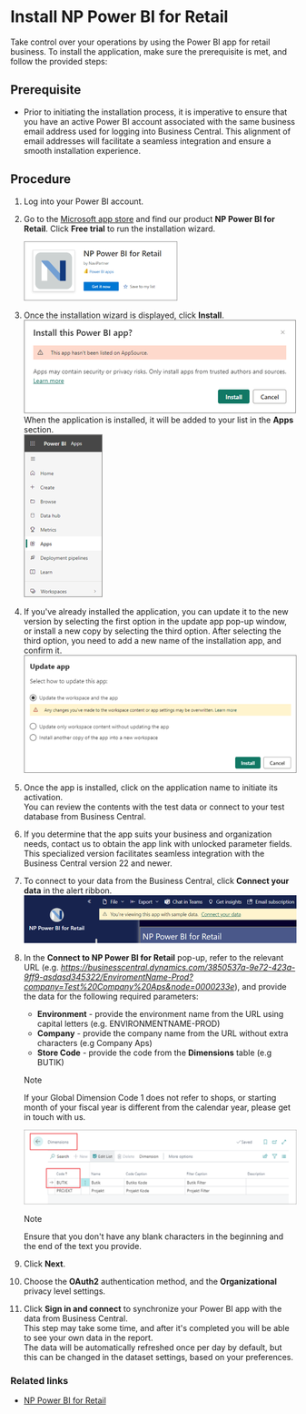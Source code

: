 # Install NP Power BI for Retail

Take control over your operations by using the Power BI app for retail business. To install the application, make sure the prerequisite is met, and follow the provided steps:

## Prerequisite

- Prior to initiating the installation process, it is imperative to ensure that you have an active Power BI account associated with the same business email address used for logging into Business Central. This alignment of email addresses will facilitate a seamless integration and ensure a smooth installation experience.

## Procedure

1. Log into your Power BI account. 
2. Go to the [Microsoft app store](https://apps.microsoft.com/store/apps) and find our product **NP Power BI for Retail**. Click **Free trial** to run the installation wizard.    
   
   <img src="./../images/power_bi_retail.png" width="270">
   
3. Once the installation wizard is displayed, click **Install**.     
   ![Install_Power_BI](./../images/power_bi_retail2.png)              
   When the application is installed, it will be added to your list in the **Apps** section.      
   ![Microsoft_Apps](./../images/power_bi_retail3.png)
4. If you've already installed the application, you can update it to the new version by selecting the first option in the update app pop-up window, or install a new copy by selecting the third option. After selecting the third option, you need to add a new name of the installation app, and confirm it.    
   ![Update_app](./../images/power_bi_retail4.png)
5. Once the app is installed, click on the application name to initiate its activation.     
   You can review the contents with the test data or connect to your test database from Business Central. 
6. If you determine that the app suits your business and organization needs, contact us to obtain the app link with unlocked parameter fields.    
   This specialized version facilitates seamless integration with the Business Central version 22 and newer.
7. To connect to your data from the Business Central, click **Connect your data** in the alert ribbon.      
    ![Power_BI_alert](./../images/power_bi_retail5.png)
8. In the **Connect to NP Power BI for Retail** pop-up, refer to the relevant URL (e.g. *https://businesscentral.dynamics.com/3850537a-9e72-423a-9ff9-asdasd345322/EnviromentName-Prod?company=Test%20Company%20Aps&node=0000233e*), and provide the data for the following required parameters:
   - **Environment** - provide the environment name from the URL using capital letters (e.g. ENVIRONMENTNAME-PROD)
   - **Company** - provide the company name from the URL without extra characters (e.g Company Aps)
   - **Store Code** - provide the code from the **Dimensions** table (e.g BUTIK)

   > [!Note]
   > If your Global Dimension Code 1 does not refer to shops, or starting month of your fiscal year is different from the calendar year, please get in touch with us.

   ![dimensions-bi](../images/dimensions-bi.PNG)

   > [!Note]
   > Ensure that you don't have any blank characters in the beginning and the end of the text you provide.

9. Click **Next**.
10. Choose the **OAuth2** authentication method, and the **Organizational** privacy level settings.
11. Click **Sign in and connect** to synchronize your Power BI app with the data from Business Central.     
    This step may take some time, and after it's completed you will be able to see your own data in the report.    
    The data will be automatically refreshed once per day by default, but this can be changed in the dataset settings, based on your preferences. 

### Related links

- [NP Power BI for Retail](../intro.md)